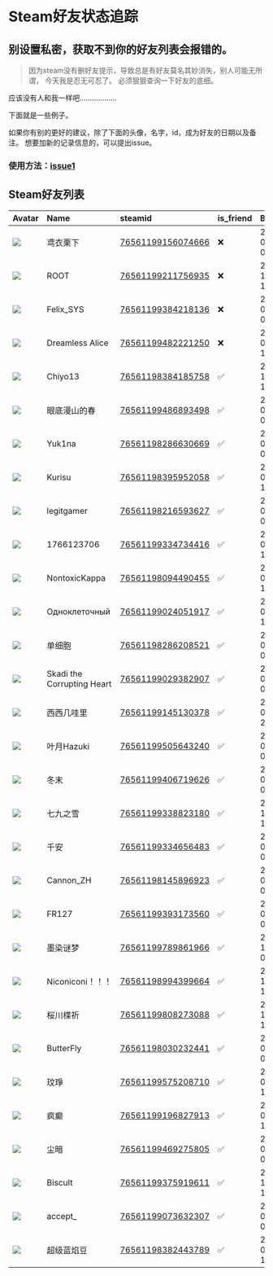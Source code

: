 # Steam好友状态追踪
## 别设置私密，获取不到你的好友列表会报错的。

> 因为steam没有删好友提示，导致总是有好友莫名其妙消失，别人可能无所谓，
> 今天我是忍无可忍了。 必须狠狠查询一下好友的底细。

应该没有人和我一样吧………………

下面就是一些例子。

如果你有别的更好的建议，除了下面的头像，名字，id，成为好友的日期以及备注。 想要加新的记录信息的，可以提出issue。

### 使用方法：[issue1](https://github.com/systemannounce/SteamFriends/issues/1)

## Steam好友列表

| Avatar                                                                            | Name                       | steamid                                                                     | is_friend   | BFD                 | Remark   | removed_time        |
|:----------------------------------------------------------------------------------|:---------------------------|:----------------------------------------------------------------------------|:------------|:--------------------|:---------|:--------------------|
| ![](https://avatars.steamstatic.com/6aa1999f80750524edb548a182f14503e87b4965.jpg) | 鸢衣栗下                       | [76561199156074666](https://steamcommunity.com/profiles/76561199156074666/) | ❌           | 2023-09-06 02:42:17 |          | 2025-10-13 08:48:57 |
| ![](https://avatars.steamstatic.com/ef15d4fa577672454e11c4dc5fbfa9fc71722ede.jpg) | ROOT                       | [76561199211756935](https://steamcommunity.com/profiles/76561199211756935/) | ❌           | 2021-10-02 11:23:03 |          | 2025-08-30 23:42:20 |
| ![](https://avatars.steamstatic.com/d41abd4be0b3769e1919802da758591a11639b13.jpg) | Felix_SYS                  | [76561199384218136](https://steamcommunity.com/profiles/76561199384218136/) | ❌           | 2022-08-14 01:06:38 |          | 2025-08-30 23:42:20 |
| ![](https://avatars.steamstatic.com/ea50cd34208e8b6470a0ba96171c98b8d4fb7176.jpg) | Dreamless Alice            | [76561199482221250](https://steamcommunity.com/profiles/76561199482221250/) | ❌           | 2023-08-14 11:11:11 |          | 2025-08-30 00:43:00 |
| ![](https://avatars.steamstatic.com/de7aed4299406a52b01b0fc087ec5eb1d380b7e7.jpg) | Chiyo13                    | [76561198384185758](https://steamcommunity.com/profiles/76561198384185758/) | ✅           | 2022-11-22 15:05:03 |          |                     |
| ![](https://avatars.steamstatic.com/da6395d1fbb47b33c539092d8cb4c879433d1828.jpg) | 眼底漫山的春                     | [76561199486893498](https://steamcommunity.com/profiles/76561199486893498/) | ✅           | 2023-03-17 06:32:43 |          |                     |
| ![](https://avatars.steamstatic.com/5a389e74cb072cdd2a1b8ad2d980cf710b6dda3d.jpg) | Yuk1na                     | [76561198286630669](https://steamcommunity.com/profiles/76561198286630669/) | ✅           | 2025-03-23 08:15:50 |          |                     |
| ![](https://avatars.steamstatic.com/617c0d0c34f35f594c000368560dd7bcd415783b.jpg) | Kurisu                     | [76561198395952058](https://steamcommunity.com/profiles/76561198395952058/) | ✅           | 2025-04-14 13:29:38 |          |                     |
| ![](https://avatars.steamstatic.com/26543a7836ffa99c89a4df7d89bb5e6a25fd2300.jpg) | legitgamer                 | [76561198216593627](https://steamcommunity.com/profiles/76561198216593627/) | ✅           | 2016-02-09 02:00:35 |          |                     |
| ![](https://avatars.steamstatic.com/cc704bb0b7218a98a766273ef0bdd2d07f1473b3.jpg) | 1766123706                 | [76561199334734416](https://steamcommunity.com/profiles/76561199334734416/) | ✅           | 2023-04-30 14:28:59 |          |                     |
| ![](https://avatars.steamstatic.com/7743b6f57c2f6b2b89790b24206a1025f8f68f5d.jpg) | NontoxicKappa              | [76561198094490455](https://steamcommunity.com/profiles/76561198094490455/) | ✅           | 2025-06-06 15:14:43 |          |                     |
| ![](https://avatars.steamstatic.com/8af398cb9258d447f519bebe8cdd9690866d6bdf.jpg) | Одноклеточный              | [76561199024051917](https://steamcommunity.com/profiles/76561199024051917/) | ✅           | 2024-05-23 12:13:30 |          |                     |
| ![](https://avatars.steamstatic.com/6503476e861629cf0889b1233aa27a4afd2fb481.jpg) | 单细胞                        | [76561198286208521](https://steamcommunity.com/profiles/76561198286208521/) | ✅           | 2024-05-19 06:53:41 |          |                     |
| ![](https://avatars.steamstatic.com/d55eaf94a30c3a981ae4ed9c6bbdbf54addd5806.jpg) | Skadi the Corrupting Heart | [76561199029382907](https://steamcommunity.com/profiles/76561199029382907/) | ✅           | 2025-04-16 06:17:46 |          |                     |
| ![](https://avatars.steamstatic.com/9733f87582cd340eb4a60141866fd49d90434ea0.jpg) | 西西几哇里                      | [76561199145130378](https://steamcommunity.com/profiles/76561199145130378/) | ✅           | 2024-05-03 21:06:00 |          |                     |
| ![](https://avatars.steamstatic.com/7addb0c8502d4556e35c6a2c10dd5dc271d2f5d6.jpg) | 叶月Hazuki                   | [76561199505643240](https://steamcommunity.com/profiles/76561199505643240/) | ✅           | 2025-05-17 06:55:38 |          |                     |
| ![](https://avatars.steamstatic.com/ba88cb9bbd63f22256f2978c34ad792b3044472a.jpg) | 冬末                         | [76561199406719626](https://steamcommunity.com/profiles/76561199406719626/) | ✅           | 2023-03-17 06:34:07 |          |                     |
| ![](https://avatars.steamstatic.com/ce5ad0d615256fad3cc4ab8860bfff04765525d6.jpg) | 七九之雪                       | [76561199338823180](https://steamcommunity.com/profiles/76561199338823180/) | ✅           | 2024-11-30 12:05:41 |          |                     |
| ![](https://avatars.steamstatic.com/61c11857a4482a04f1a58e334fd89e35487d7725.jpg) | 千安                         | [76561199334656483](https://steamcommunity.com/profiles/76561199334656483/) | ✅           | 2023-09-17 07:43:01 |          |                     |
| ![](https://avatars.steamstatic.com/12f8ce40c3fc74ea13ed70add7632a54ccc10471.jpg) | Cannon_ZH                  | [76561198145896923](https://steamcommunity.com/profiles/76561198145896923/) | ✅           | 2016-02-14 04:14:46 |          |                     |
| ![](https://avatars.steamstatic.com/a69927929b5166e9d55882fc3dcdde41b4caec50.jpg) | FR127                      | [76561199393173560](https://steamcommunity.com/profiles/76561199393173560/) | ✅           | 2025-07-10 06:01:59 |          |                     |
| ![](https://avatars.steamstatic.com/24618a6f7770d3487d3943ddee48d8cd914a26cc.jpg) | 墨染谜梦                       | [76561199789861966](https://steamcommunity.com/profiles/76561199789861966/) | ✅           | 2024-12-21 02:56:47 |          |                     |
| ![](https://avatars.steamstatic.com/e3440097cd5080f1a29fd55f60fa9a2d03b01b6c.jpg) | Niconiconi！！！              | [76561198994399664](https://steamcommunity.com/profiles/76561198994399664/) | ✅           | 2023-12-01 15:52:19 |          |                     |
| ![](https://avatars.steamstatic.com/b8cf95f6cd2aab5ec08ae4ebb10fc634f44aa9ef.jpg) | 桜川楪祈                       | [76561199808273088](https://steamcommunity.com/profiles/76561199808273088/) | ✅           | 2024-12-12 15:46:21 |          |                     |
| ![](https://avatars.steamstatic.com/472253aeb07eff7766a71fdc7b1792eda9b2cb0d.jpg) | ButterFly                  | [76561198030232441](https://steamcommunity.com/profiles/76561198030232441/) | ✅           | 2016-01-31 04:19:13 |          |                     |
| ![](https://avatars.steamstatic.com/13149c88f0dfe9a1e2cd3e90f4110a5dc0511c39.jpg) | 玟琤                         | [76561199575208710](https://steamcommunity.com/profiles/76561199575208710/) | ✅           | 2024-05-29 12:39:14 |          |                     |
| ![](https://avatars.steamstatic.com/fef49e7fa7e1997310d705b2a6158ff8dc1cdfeb.jpg) | 疯癫                         | [76561199196827913](https://steamcommunity.com/profiles/76561199196827913/) | ✅           | 2024-05-26 13:13:46 |          |                     |
| ![](https://avatars.steamstatic.com/89f21bf8b6b16be138683119d965b1b978d0d809.jpg) | 尘暗                         | [76561199469275805](https://steamcommunity.com/profiles/76561199469275805/) | ✅           | 2025-03-04 09:58:25 |          |                     |
| ![](https://avatars.steamstatic.com/1ec70f1c822405222be4d3d678dfc729cc7fcca6.jpg) | BiscuIt                    | [76561199375919611](https://steamcommunity.com/profiles/76561199375919611/) | ✅           | 2023-12-01 15:53:17 |          |                     |
| ![](https://avatars.steamstatic.com/a7a3ac2a531ac0feca738d182fafbb81c7ef1d71.jpg) | accept_                    | [76561199073632307](https://steamcommunity.com/profiles/76561199073632307/) | ✅           | 2024-05-25 03:24:51 |          |                     |
| ![](https://avatars.steamstatic.com/9016bada3c8ba29e2d20300392f2fcbba5620a3a.jpg) | 超级蓝焰豆                      | [76561198382443789](https://steamcommunity.com/profiles/76561198382443789/) | ✅           | 2025-09-17 15:15:08 |          |                     |